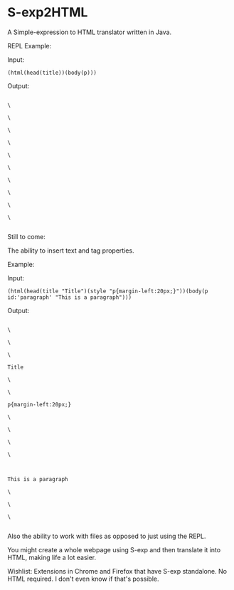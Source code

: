 S-exp2HTML
==========

A Simple-expression to HTML translator written in Java.

REPL Example:

Input:

<code>(html(head(title))(body(p)))</code>

Output:

<code>
\<html\><br/>
\<head\><br/>
\<title\><br/>
\</title\><br/>
\</head\><br/>
\<body\><br/>
\<p\><br/>
\</p\><br/>
\</body\><br/>
\</html\><br/>
</code>

Still to come:

The ability to insert text and tag properties.

Example:

Input:

<code>(html(head(title "Title")(style "p{margin-left:20px;}"))(body(p id:'paragraph' "This is a paragraph")))</code>

Output:

<code>
\<html\><br/>
\<head\><br/>
\<title\><br/>
Title<br/>
\</title\><br/>
\<style\><br/>
p{margin-left:20px;}<br/>
\</style\><br/>
\</head\><br/>
\<body\><br/>
\<p id='paragraph'\><br/>
This is a paragraph<br/>
\</p\><br/>
\</body\><br/>
\</html\><br/>
</code>

Also the ability to work with files as opposed to just using the REPL.

You might create a whole webpage using S-exp and then translate it into HTML, making life a lot easier.

Wishlist:
Extensions in Chrome and Firefox that have S-exp standalone. No HTML required. I don't even know if that's possible.
